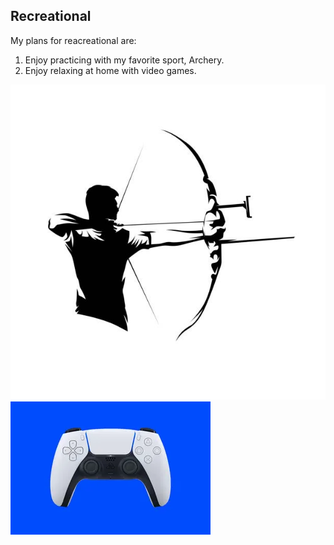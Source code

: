 Recreational 
----

My plans for reacreational are:

1. Enjoy practicing with my favorite sport, Archery.
2. Enjoy relaxing at home with video games.

![Archery](Archery.jpg)
![Video Games](Console.jpg)